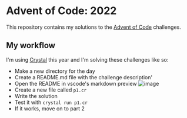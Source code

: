 # Advent of Code: 2022

This repository contains my solutions to the [Advent of Code](https://adventofcode.com/2022) challenges.

## My workflow

I'm using [Crystal](https://crystal-lang.org/) this year and I'm solving these challenges like so:

- Make a new directory for the day
- Create a README.md file with the challenge description'
- Open the README in vscode's markdown preview
  ![image](https://cdn.discordapp.com/attachments/1047738938636378212/1048168231216631818/Screenshot_2022-12-02_at_8.26.11_pm.png)
- Create a new file called `p1.cr`
- Write the solution
- Test it with `crystal run p1.cr`
- If it works, move on to part 2
